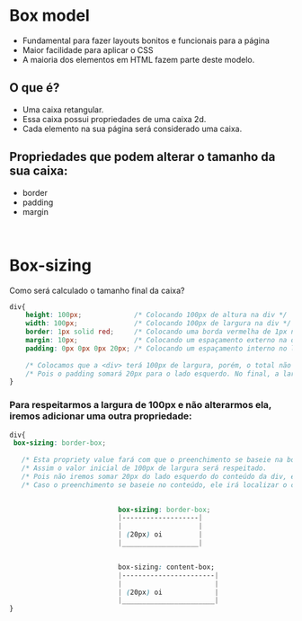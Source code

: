 # Box model
- Fundamental para fazer layouts bonitos e funcionais para a página
- Maior facilidade para aplicar o CSS 
- A maioria dos elementos em HTML fazem parte deste modelo.

## O que é? 
- Uma caixa retangular. 
- Essa caixa possui propriedades de uma caixa 2d.
- Cada elemento na sua página será considerado uma caixa. 

## Propriedades que podem alterar o tamanho da sua caixa:   
- border   
- padding  
- margin  

</br>

# Box-sizing 
Como será calculado o tamanho final da caixa? 
```css
div{ 
    height: 100px;             /* Colocando 100px de altura na div */ 
    width: 100px;              /* Colocando 100px de largura na div */
    border: 1px solid red;     /* Colocando uma borda vermelha de 1px na div */ 
    margin: 10px;              /* Colocando um espaçamento externo na div */ 
    padding: 0px 0px 0px 20px; /* Colocando um espaçamento interno no lado esquerdo na div */ 
    
    /* Colocamos que a <div> terá 100px de largura, porém, o total não será mais de 100px de largura. */ 
    /* Pois o padding somará 20px para o lado esquerdo. No final, a largua da <div> será de 120px     */ 
}
```

### Para respeitarmos a largura de 100px e não alterarmos ela, iremos adicionar uma outra propriedade:
```css 
div{
 box-sizing: border-box;
 
   /* Esta propriety value fará com que o preenchimento se baseie na borda, não no conteúdo (oi).                     */
   /* Assim o valor inicial de 100px de largura será respeitado.                                                      */
   /* Pois não iremos somar 20px do lado esquerdo do conteúdo da div, e sim pegar a borda dessa div e diminuir 20px;  */
   /* Caso o preenchimento se baseie no conteúdo, ele irá localizar o conteúdo e adicionar 20px ao lado esquerdo dele */

    
                           box-sizing: border-box;                
                           |-------------------|
                           |                   |
                           | (20px) oi         |
                           |___________________|


                           box-sizing: content-box; 
                           |-----------------------|
                           |                       |
                           | (20px) oi             |
                           |_______________________|
}